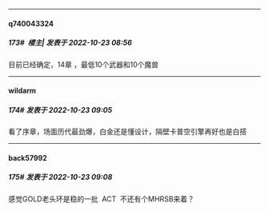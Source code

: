

*****

####  q740043324  
##### 173#         楼主| 发表于 2022-10-23 08:56

目前已经确定，14章 ，最低10个武器和10个魔兽



*****

####  wildarm  
##### 174#       发表于 2022-10-23 09:05

看了序章，场面历代最劲爆，白金还是懂设计，隔壁卡普空引擎再好也是白搭

*****

####  back57992  
##### 175#       发表于 2022-10-23 09:08

感觉GOLD老头环是稳的一批  ACT  不还有个MHRSB来着？

